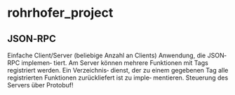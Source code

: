 # rohrhofer_project

## JSON‑RPC

Einfache Client/Server (beliebige Anzahl an Clients) Anwendung, die JSON‐RPC implemen‐
tiert. Am Server können mehrere Funktionen mit Tags registriert werden. Ein Verzeichnis‐
dienst, der zu einem gegebenen Tag alle registrierten Funktionen zurückliefert ist zu imple‐
mentieren.
Steuerung des Servers über Protobuf!
